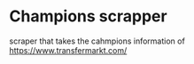 # Champions scrapper
scraper that takes the cahmpions information of https://www.transfermarkt.com/
